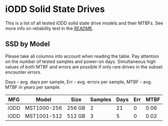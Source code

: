 iODD Solid State Drives
=======================

This is a list of all tested iODD solid state drive models and their MTBFs. See
more info on reliability test in the [README](https://github.com/linuxhw/SMART).

SSD by Model
------------

Please take all columns into account when reading the table. Pay attention on the
number of tested samples and power-on days. Simultaneous high values of both MTBF
and errors are possible if only rare drives in the subset encounter errors.

Days - avg. days per sample,
Err  - avg. errors per sample,
MTBF - avg. MTBF in years per sample.

| MFG       | Model              | Size   | Samples | Days  | Err   | MTBF |
|-----------|--------------------|--------|---------|-------|-------|------|
| iODD      | MST1000-256        | 256 GB | 2       | 21    | 0     | 0.06   |
| iODD      | MST1001-512        | 512 GB | 3       | 5     | 0     | 0.02   |
